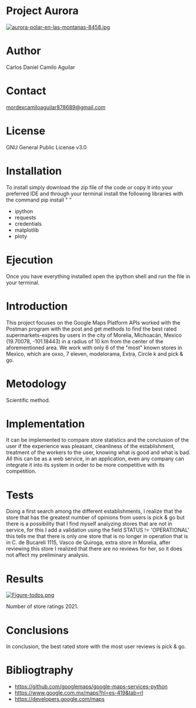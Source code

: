 # Project Aurora
[![aurora-polar-en-las-montanas-8458.jpg](https://i.postimg.cc/nzJ60pQQ/aurora-polar-en-las-montanas-8458.jpg)](https://postimg.cc/v10qmRhQ)

# Author
Carlos Daniel Camilo Aguilar

# Contact
mordexcamiloaguilar878689@gmail.com

# License
GNU General Public License v3.0

# Installation
To install simply download the zip file of the code or copy it into your preferred IDE and through your terminal install the following libraries with the command pip install " "
- ipython
- requests
- credentials
- matplotlib
- ploty

# Ejecution
Once you have everything installed open the ipython shell and run the file in your terminal.


# Introduction
This project focuses on the Google Maps Platform APIs worked with the Postman program with the post and get methods to find the best rated supermarkets-expres by users in the city of Morelia, Michoacán, Mexico (19.70078, -101.18443) in a radius of 10 km from the center of the aforementioned area. We work with only 6 of the "most" known stores in Mexico, which are oxxo, 7 eleven, modelorama, Extra, Circle k and pick & go.


# Metodology
Scientific method.

# Implementation
It can be implemented to compare store statistics and the conclusion of the user if the experience was pleasant, cleanliness of the establishment, treatment of the workers to the user, knowing what is good and what is bad. All this can be as a web service, in an application, even any company can integrate it into its system in order to be more competitive with its competition.

# Tests
Doing a first search among the different establishments, I realize that the store that has the greatest number of opinions from users is pick & go
but there is a possibility that I find myself analyzing stores that are not in service, for this I add a validation
using the field STATUS != 'OPERATIONAL' this tells me that there is only one store that is no longer in operation that is in
C. de Bucareli 1115, Vasco de Quiroga, extra store in Morelia, after reviewing this store I realized that there are no reviews
for her, so it does not affect my preliminary analysis.

# Results
[![Figure-todos.png](https://i.postimg.cc/RZ8m1kRc/Figure-todos.png)](https://postimg.cc/DSqRnYRZ)

Number of store ratings 2021.

# Conclusions
In conclusion, the best rated store with the most user reviews is pick & go.

# Bibliogtraphy
- https://github.com/googlemaps/google-maps-services-python
- https://www.google.com.mx/maps?hl=es-419&tab=rl
- https://developers.google.com/maps

